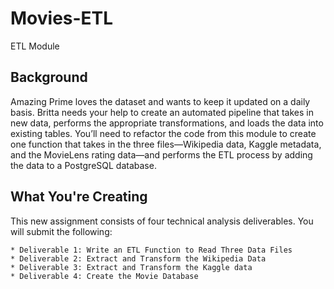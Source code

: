 # Movies-ETL
ETL Module

## Background

Amazing Prime loves the dataset and wants to keep it updated on a daily basis. Britta needs your help to create an automated pipeline that takes in new data, performs the appropriate transformations, and loads the data into existing tables. You’ll need to refactor the code from this module to create one function that takes in the three files—Wikipedia data, Kaggle metadata, and the MovieLens rating data—and performs the ETL process by adding the data to a PostgreSQL database.

## What You're Creating

This new assignment consists of four technical analysis deliverables. You will submit the following:

    * Deliverable 1: Write an ETL Function to Read Three Data Files
    * Deliverable 2: Extract and Transform the Wikipedia Data
    * Deliverable 3: Extract and Transform the Kaggle data
    * Deliverable 4: Create the Movie Database
